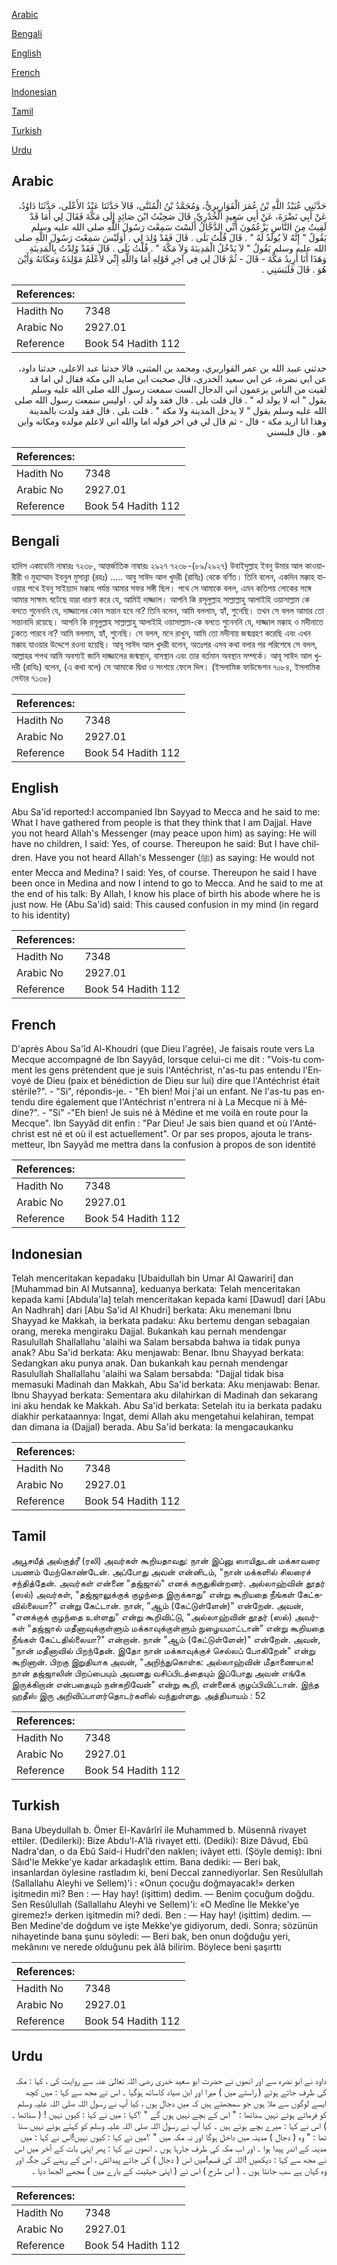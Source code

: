 [Arabic](#arabic)

[Bengali](#bengali)

[English](#english)

[French](#french)

[Indonesian](#indonesian)

[Tamil](#tamil)

[Turkish](#turkish)

[Urdu](#urdu)

## Arabic


<div dir="rtl" lang="ar" style={{fontSize:'larger',backgroundColor:'#f8f9fa',padding:20}}>
حَدَّثَنِي عُبَيْدُ اللَّهِ بْنُ عُمَرَ الْقَوَارِيرِيُّ، وَمُحَمَّدُ بْنُ الْمُثَنَّى، قَالاَ حَدَّثَنَا عَبْدُ الأَعْلَى، حَدَّثَنَا دَاوُدُ، عَنْ أَبِي نَضْرَةَ، عَنْ أَبِي سَعِيدٍ الْخُدْرِيِّ، قَالَ صَحِبْتُ ابْنَ صَائِدٍ إِلَى مَكَّةَ فَقَالَ لِي أَمَا قَدْ لَقِيتُ مِنَ النَّاسِ يَزْعُمُونَ أَنِّي الدَّجَّالُ أَلَسْتَ سَمِعْتَ رَسُولَ اللَّهِ صلى الله عليه وسلم يَقُولُ ‏"‏ إِنَّهُ لاَ يُولَدُ لَهُ ‏"‏ ‏.‏ قَالَ قُلْتُ بَلَى ‏.‏ قَالَ فَقَدْ وُلِدَ لِي ‏.‏ أَوَلَيْسَ سَمِعْتَ رَسُولَ اللَّهِ صلى الله عليه وسلم يَقُولُ ‏"‏ لاَ يَدْخُلُ الْمَدِينَةَ وَلاَ مَكَّةَ ‏"‏ ‏.‏ قُلْتُ بَلَى ‏.‏ قَالَ فَقَدْ وُلِدْتُ بِالْمَدِينَةِ وَهَذَا أَنَا أُرِيدُ مَكَّةَ - قَالَ - ثُمَّ قَالَ لِي فِي آخِرِ قَوْلِهِ أَمَا وَاللَّهِ إِنِّي لأَعْلَمُ مَوْلِدَهُ وَمَكَانَهُ وَأَيْنَ هُوَ ‏.‏ قَالَ فَلَبَسَنِي ‏.‏
</div>
<div style={{backgroundColor:'#f8f9fa',padding:20, marginBottom: 10}}><table> <thead> <tr> <th>References:</th> <th></th> </tr> </thead> <tbody><tr><td>Hadith No</td><td>7348</td></tr><tr><td>Arabic No</td><td>2927.01</td></tr><tr><td>Reference</td><td>Book 54 Hadith 112</td></tr></tbody></table></div>


<div dir="rtl" lang="ar" style={{fontSize:'larger',backgroundColor:'#f8f9fa',padding:20}}>
حدثني عبيد الله بن عمر القواريري، ومحمد بن المثنى، قالا حدثنا عبد الاعلى، حدثنا داود، عن ابي نضرة، عن ابي سعيد الخدري، قال صحبت ابن صايد الى مكة فقال لي اما قد لقيت من الناس يزعمون اني الدجال الست سمعت رسول الله صلى الله عليه وسلم يقول " انه لا يولد له " . قال قلت بلى . قال فقد ولد لي . اوليس سمعت رسول الله صلى الله عليه وسلم يقول " لا يدخل المدينة ولا مكة " . قلت بلى . قال فقد ولدت بالمدينة وهذا انا اريد مكة - قال - ثم قال لي في اخر قوله اما والله اني لاعلم مولده ومكانه واين هو . قال فلبسني
</div>
<div style={{backgroundColor:'#f8f9fa',padding:20, marginBottom: 10}}><table> <thead> <tr> <th>References:</th> <th></th> </tr> </thead> <tbody><tr><td>Hadith No</td><td>7348</td></tr><tr><td>Arabic No</td><td>2927.01</td></tr><tr><td>Reference</td><td>Book 54 Hadith 112</td></tr></tbody></table></div>

## Bengali


<div dir="ltr" lang="bn" style={{fontSize:'larger',backgroundColor:'#f8f9fa',padding:20}}>
হাদিস একাডেমি নাম্বারঃ ৭২৩৮, আন্তর্জাতিক নাম্বারঃ ২৯২৭ ৭২৩৮-(৮৯/২৯২৭) উবাইদুল্লাহ ইবনু উমার আল কাওয়ারীরী ও মুহাম্মাদ ইবনুল মুসান্না (রহঃ) ..... আবু সাঈদ আল খুদরী (রাযিঃ) থেকে বর্ণিত। তিনি বলেন, একদিন মক্কাহ যাওয়ার পথে ইবনু সাইয়্যাদ মক্কাহ পর্যন্ত আমার সফর সঙ্গী ছিল। পথে সে আমাকে বলল, এমন কতিপয় লোকের সঙ্গে আমার সাক্ষাৎ ঘটেছে যারা ধারণা করে যে, আমিই দাজ্জাল। আপনি কি রসূলুল্লাহ সাল্লাল্লাহু আলাইহি ওয়াসাল্লাম কে বলতে শুনেননি যে, দাজ্জালের কোন সন্তান হবে না? তিনি বলেন, আমি বললাম, হ্যাঁ, শুনেছি। তখন সে বলল আমার তো সন্তানাদি রয়েছে। আপনি কি রসূলুল্লাহ সাল্লাল্লাহু আলাইহি ওয়াসাল্লাম-কে বলতে শুনেননি যে, দাজ্জাল মক্কাহ ও মদীনাতে ঢুকতে পারবে না? আমি বললাম, হ্যাঁ, শুনেছি। সে বলল, মনে রাখুন, আমি তো মদীনায় জন্মগ্রহণ করেছি এবং এখন মক্কাহ যাওয়ার উদ্দেশে রওনা হয়েছি। আবূ সাঈদ আল খুদরী বলেন, অতঃপর এসব কথা বলার পর পরিশেষে সে বলল, আল্লাহর শপথ আমি অবশ্যই জানি দাজ্জালের জন্মস্থান, বাসস্থান এবং তার বর্তমান অবস্থান সম্পর্কে। আবূ সাঈদ আল খুদরী (রাযিঃ) বলেন, (এ কথা বলে) সে আমাকে দ্বিধা ও সংশয়ে ফেলে দিল। (ইসলামিক ফাউন্ডেশন ৭০৮৪, ইসলামিক সেন্টার ৭১৩৮)
</div>
<div style={{backgroundColor:'#f8f9fa',padding:20, marginBottom: 10}}><table> <thead> <tr> <th>References:</th> <th></th> </tr> </thead> <tbody><tr><td>Hadith No</td><td>7348</td></tr><tr><td>Arabic No</td><td>2927.01</td></tr><tr><td>Reference</td><td>Book 54 Hadith 112</td></tr></tbody></table></div>

## English


<div dir="ltr" lang="en" style={{fontSize:'larger',backgroundColor:'#f8f9fa',padding:20}}>
Abu Sa'id reported:I accompanied Ibn Sayyad to Mecca and he said to me: What I have gathered from people is that they think that I am Dajjal. Have you not heard Allah's Messenger (may peace upon him) as saying: He will have no children, I said: Yes, of course. Thereupon he said: But I have children. Have you not heard Allah's Messenger (ﷺ) as saying: He would not enter Mecca and Medina? I said: Yes, of course. Thereupon he said I have been once in Medina and now I intend to go to Mecca. And he said to me at the end of his talk: By Allah, I know his place of birth his abode where he is just now. He (Abu Sa'id) said: This caused confusion in my mind (in regard to his identity)
</div>
<div style={{backgroundColor:'#f8f9fa',padding:20, marginBottom: 10}}><table> <thead> <tr> <th>References:</th> <th></th> </tr> </thead> <tbody><tr><td>Hadith No</td><td>7348</td></tr><tr><td>Arabic No</td><td>2927.01</td></tr><tr><td>Reference</td><td>Book 54 Hadith 112</td></tr></tbody></table></div>

## French


<div dir="ltr" lang="fr" style={{fontSize:'larger',backgroundColor:'#f8f9fa',padding:20}}>
D'après Abou Sa'îd Al-Khoudri (que Dieu l'agrée), Je faisais route vers La Mecque accompagné de Ibn Sayyâd, lorsque celui-ci me dit : "Vois-tu comment les gens prétendent que je suis l'Antéchrist, n'as-tu pas entendu l'Envoyé de Dieu (paix et bénédiction de Dieu sur lui) dire que l'Antéchrist était stérile?". - "Si", répondis-je. - "Eh bien! Moi j'ai un enfant. Ne l'as-tu pas entendu dire également que l'Antéchrist n'entrera ni à La Mecque ni à Médine?". - "Si" -"Eh bien! Je suis né à Médine et me voilà en route pour la Mecque". Ibn Sayyâd dit enfin : "Par Dieu! Je sais bien quand et où l'Antéchrist est né et où il est actuellement". Or par ses propos, ajouta le transmetteur, Ibn Sayyâd me mettra dans la confusion à propos de son identité
</div>
<div style={{backgroundColor:'#f8f9fa',padding:20, marginBottom: 10}}><table> <thead> <tr> <th>References:</th> <th></th> </tr> </thead> <tbody><tr><td>Hadith No</td><td>7348</td></tr><tr><td>Arabic No</td><td>2927.01</td></tr><tr><td>Reference</td><td>Book 54 Hadith 112</td></tr></tbody></table></div>

## Indonesian


<div dir="ltr" lang="id" style={{fontSize:'larger',backgroundColor:'#f8f9fa',padding:20}}>
Telah menceritakan kepadaku [Ubaidullah bin Umar Al Qawariri] dan [Muhammad bin Al Mutsanna], keduanya berkata: Telah menceritakan kepada kami [Abdula'la] telah menceritakan kepada kami [Dawud] dari [Abu An Nadhrah] dari [Abu Sa'id Al Khudri] berkata: Aku menemani Ibnu Shayyad ke Makkah, ia berkata padaku: Aku bertemu dengan sebagaian orang, mereka mengiraku Dajjal. Bukankah kau pernah mendengar Rasulullah Shallallahu 'alaihi wa Salam bersabda bahwa ia tidak punya anak? Abu Sa'id berkata: Aku menjawab: Benar. Ibnu Shayyad berkata: Sedangkan aku punya anak. Dan bukankah kau pernah mendengar Rasulullah Shallallahu 'alaihi wa Salam bersabda: "Dajjal tidak bisa memasuki Madinah dan Makkah, Abu Sa'id berkata: Aku menjawab: Benar. Ibnu Shayyad berkata: Sementara aku dilahirkan di Madinah dan sekarang ini aku hendak ke Makkah. Abu Sa'id berkata: Setelah itu ia berkata padaku diakhir perkataannya: Ingat, demi Allah aku mengetahui kelahiran, tempat dan dimana ia (Dajjal) berada. Abu Sa'id berkata: Ia mengacaukanku
</div>
<div style={{backgroundColor:'#f8f9fa',padding:20, marginBottom: 10}}><table> <thead> <tr> <th>References:</th> <th></th> </tr> </thead> <tbody><tr><td>Hadith No</td><td>7348</td></tr><tr><td>Arabic No</td><td>2927.01</td></tr><tr><td>Reference</td><td>Book 54 Hadith 112</td></tr></tbody></table></div>

## Tamil


<div dir="ltr" lang="ta" style={{fontSize:'larger',backgroundColor:'#f8f9fa',padding:20}}>
அபூசயீத் அல்குத்ரீ (ரலி) அவர்கள் கூறியதாவது: நான் இப்னு ஸாயிதுடன் மக்காவரை பயணம் மேற்கொண்டேன். அப்போது அவன் என்னிடம், "நான் மக்களில் சிலரைச் சந்தித்தேன். அவர்கள் என்னை "தஜ்ஜால்" எனக் கருதுகின்றனர். அல்லாஹ்வின் தூதர் (ஸல்) அவர்கள், "தஜ்ஜாலுக்குக் குழந்தை இருக்காது" என்று கூறியதை நீங்கள் கேட்கவில்லையா?" என்று கேட்டான். நான், "ஆம் (கேட்டுள்ளேன்)" என்றேன். அவன், "எனக்குக் குழந்தை உள்ளது" என்று கூறிவிட்டு, "அல்லாஹ்வின் தூதர் (ஸல்) அவர்கள் "தஜ்ஜால் மதீனாவுக்குள்ளும் மக்காவுக்குள்ளும் நுழையமாட்டான்" என்று கூறியதை நீங்கள் கேட்டதில்லையா?" என்றான். நான் "ஆம் (கேட்டுள்ளேன்)" என்றேன். அவன், "நான் மதீனாவில் பிறந்தேன். இதோ நான் மக்காவுக்குச் செல்லப் போகிறேன்" என்று கூறினான். பிறகு இறுதியாக அவன், "அறிந்துகொள்க: அல்லாஹ்வின் மீதாணையாக! நான் தஜ்ஜாலின் பிறப்பையும் அவனது வசிப்பிடத்தையும் இப்போது அவன் எங்கே இருக்கிறான் என்பதையும் நன்கறிவேன்" என்று கூறி, என்னைக் குழப்பிவிட்டான். இந்த ஹதீஸ் இரு அறிவிப்பாளர்தொடர்களில் வந்துள்ளது. அத்தியாயம் : 52
</div>
<div style={{backgroundColor:'#f8f9fa',padding:20, marginBottom: 10}}><table> <thead> <tr> <th>References:</th> <th></th> </tr> </thead> <tbody><tr><td>Hadith No</td><td>7348</td></tr><tr><td>Arabic No</td><td>2927.01</td></tr><tr><td>Reference</td><td>Book 54 Hadith 112</td></tr></tbody></table></div>

## Turkish


<div dir="ltr" lang="tr" style={{fontSize:'larger',backgroundColor:'#f8f9fa',padding:20}}>
Bana Ubeydullah b. Ömer El-Kavârîrî ile Muhammed b. Müsennâ rivayet ettiler. (Dedilerki): Bize Abdu'l-A'lâ rivayet etti. (Dediki): Bize Dâvud, Ebû Nadra'dan, o da Ebû Said-i Hudrî'den naklen; ivâyet etti. (Şöyle demiş): Ibni Sâıd'le Mekke'ye kadar arkadaşlık ettim. Bana dediki: — Beri bak, insanlardan öylesine rastladım ki, beni Deccal zannediyorlar. Sen Resûlullah (Sallallahu Aleyhi ve Sellem)'i : «Onun çocuğu doğmayacak!» derken işitmedin mi? Ben : — Hay hay! (işittim) dedim. — Benim çocuğum doğdu. Sen Resûlullah (Sallallahu Aleyhi ve Sellem)'i: «O Medîne İle Mekke'ye giremez!» derken işitmedin mi? dedi. Ben : — Hay hay! (işittim) dedim. — Ben Medine'de doğdum ve işte Mekke'ye gidiyorum, dedi. Sonra; sözünün nihayetinde bana şunu söyledi: — Beri bak, ben onun doğduğu yeri, mekânını ve nerede olduğunu pek âlâ bilirim. Böylece beni şaşırttı
</div>
<div style={{backgroundColor:'#f8f9fa',padding:20, marginBottom: 10}}><table> <thead> <tr> <th>References:</th> <th></th> </tr> </thead> <tbody><tr><td>Hadith No</td><td>7348</td></tr><tr><td>Arabic No</td><td>2927.01</td></tr><tr><td>Reference</td><td>Book 54 Hadith 112</td></tr></tbody></table></div>

## Urdu


<div dir="rtl" lang="ur" style={{fontSize:'larger',backgroundColor:'#f8f9fa',padding:20}}>
داود نے ابو نضرہ سے اور انھوں نے حضرت ابو سعید خدری رضی اللہ تعالیٰ عنہ سے روایت کی ، کہا : مکہ کی طرف جاتے ہوئے ( راستے میں ) میرا اور ابن صیاد کاساتھ ہوگیا ۔ اس نے مجھ سے کہا : میں کچھ ایسے لوگوں سے ملا ہوں جو سمجھتے ہیں کہ میں دجال ہوں ، کیا آپ نے رسول اللہ صلی اللہ علیہ وسلم کو فرماتے ہوئے نہیں سناتھا : " اس کے بچے نہیں ہوں گے " ؟کہا : میں نے کہا : کیوں نہیں ! ( سناتھا ۔ ) اس نے کہا : میرے بچے ہوئے ہیں ۔ کیا آپ نے رسول اللہ صلی اللہ علیہ وسلم کو کہتے ہوئے نہیں سنا تھا : " وہ ( دجال ) مدینہ میں داخل ہوگا اور نہ مکہ میں " ؟میں نے کہا : کیوں نہیں!اس نے کہا : میں مدینہ کے اندر پیدا ہوا ۔ اور اب مکہ کی طرف جارہا ہوں ۔ انھوں نے کہا : پھر اپنی بات کے آخر میں اس نے مجھ سے کہا : دیکھیں !اللہ کی قسم!میں اس ( دجال ) کی جائے پیدائش ، اس کے رہنے کی جگہ اور وہ کہاں ہے سب جانتا ہوں ۔ ( اس طرح ) اس نے ( اپنی حیثیت کے بارے میں ) مجھے الجھا دیا ۔
</div>
<div style={{backgroundColor:'#f8f9fa',padding:20, marginBottom: 10}}><table> <thead> <tr> <th>References:</th> <th></th> </tr> </thead> <tbody><tr><td>Hadith No</td><td>7348</td></tr><tr><td>Arabic No</td><td>2927.01</td></tr><tr><td>Reference</td><td>Book 54 Hadith 112</td></tr></tbody></table></div>